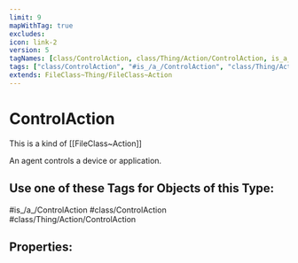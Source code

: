 ```yaml
---
limit: 9
mapWithTag: true
excludes:
icon: link-2
version: 5
tagNames: [class/ControlAction, class/Thing/Action/ControlAction, is_a_/ControlAction, schema-org/ControlAction]
tags: ["class/ControlAction", "#is_/a_/ControlAction", "class/Thing/Action/ControlAction"]
extends: FileClass~Thing/FileClass~Action
---
```


# ControlAction
This is a kind of [[FileClass~Action]]

An agent controls a device or application.


## Use one of these Tags for Objects of this Type:

#is_/a_/ControlAction
#class/ControlAction
#class/Thing/Action/ControlAction

## Properties:


